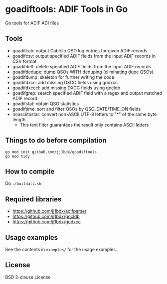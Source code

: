 # goadiftools: ADIF Tools in Go

Go tools for ADIF ADI files

## Tools

* goadifcab: output Cabrillo QSO log entries for given ADIF records
* goadifcsv: output specified ADIF fields from the input ADIF records in CSV format
* goadifdelf: delete specified ADIF fields from the input ADIF records
* goadifdedupe: dump QSOs WITH deduping (eliminating dupe QSOs)
* goadifdump: skeleton for further writing the code
* goadifdxcc: add missing DXCC fields using godxcc
* goadifdxcccl: add missing DXCC fields using gocldb
* goadifgrep: search specified ADIF field with a regex and output matched ADIF record
* goadifstat: obtain QSO statistics
* goadiftime: sort and filter QSOs by QSO\_DATE/TIME\_ON fields
* noasciitostar: convert non-ASCII UTF-8 letters to "\*" of the same byte length
  - This text filter guarantees the result only contains ASCII letters

## Things to do before compilation

```shell
go mod init github.com/jj1bdx/goadiftools
go mod tidy
```

## How to compile

Do `./buildall.sh`

## Required libraries

* https://github.com/jj1bdx/adifparser
* https://github.com/jj1bdx/gocldb
* https://github.com/jj1bdx/godxcc

## Usage examples

See the contents in `examples/` for the usage examples.

## License

BSD 2-clause License
